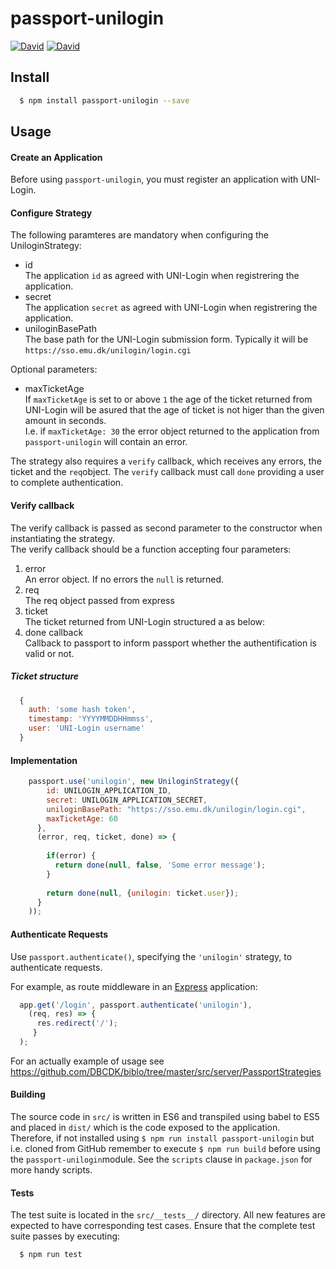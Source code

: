 # passport-unilogin
[![David](https://img.shields.io/david/DBCDK/passport-unilogin.svg?style=flat-square)](https://david-dm.org/DBCDK/passport-unilogin#info=dependencies)
[![David](https://img.shields.io/david/dev/DBCDK/passport-unilogin.svg?style=flat-square)](https://david-dm.org/DBCDK/passport-unilogin#info=devDependencies)

## Install

```bash
  $ npm install passport-unilogin --save
```

## Usage

#### Create an Application

Before using `passport-unilogin`, you must register an application with UNI-Login.

#### Configure Strategy
The following paramteres are mandatory when configuring the UniloginStrategy:  
- id  
The application `id` as agreed with UNI-Login when registrering the application.  
- secret  
The application `secret` as agreed with UNI-Login when registrering the application.  
- uniloginBasePath  
The base path for the UNI-Login submission form. Typically it will be `https://sso.emu.dk/unilogin/login.cgi`

Optional parameters:
- maxTicketAge  
If `maxTicketAge` is set to or above `1` the age of the ticket returned from UNI-Login will be asured that the age of ticket is not higer than the given amount in seconds.  
I.e. if `maxTicketAge: 30` the error object returned to the application from `passport-unilogin` will contain an error.   

The strategy also requires a `verify` callback, which receives any errors, the ticket and the `req`object.
The `verify` callback must call `done` providing a user to complete authentication.

#### Verify callback
The verify callback is passed as second parameter to the constructor when instantiating the strategy.  
The verify callback should be a function accepting four parameters:  
1. error  
An error object. If no errors the `null` is returned.  
2. req  
The req object passed from express  
3. ticket  
The ticket returned from UNI-Login structured a as below:  
4. done callback  
Callback to passport to inform passport whether the authentification is valid or not.

##### Ticket structure  
```js
  {
    auth: 'some hash token',
    timestamp: 'YYYYMMDDHHmmss',
    user: 'UNI-Login username'
  }
```  

#### Implementation

```js
    passport.use('unilogin', new UniloginStrategy({
        id: UNILOGIN_APPLICATION_ID,
        secret: UNILOGIN_APPLICATION_SECRET,
        uniloginBasePath: "https://sso.emu.dk/unilogin/login.cgi",
        maxTicketAge: 60
      },
      (error, req, ticket, done) => {
        
        if(error) { 
          return done(null, false, 'Some error message');
        }
        
        return done(null, {unilogin: ticket.user});
      }
    ));
```

#### Authenticate Requests

Use `passport.authenticate()`, specifying the `'unilogin'` strategy, to
authenticate requests.

For example, as route middleware in an [Express](http://expressjs.com/)
application:
```js
  app.get('/login', passport.authenticate('unilogin'),
    (req, res) => {
      res.redirect('/');
     }
  );
```

For an actually example of usage see https://github.com/DBCDK/biblo/tree/master/src/server/PassportStrategies
 
#### Building
The source code in `src/` is written in ES6 and transpiled using babel to ES5 and placed in `dist/` which is the code exposed to the application.
Therefore, if not installed using `$ npm run install passport-unilogin` but i.e. cloned from GitHub remember to execute `$ npm run build` before using the `passport-unilogin`module.
See the `scripts` clause in `package.json` for more handy scripts.

#### Tests

The test suite is located in the `src/__tests__/` directory.  All new features are
expected to have corresponding test cases.  Ensure that the complete test suite
passes by executing:

```bash
  $ npm run test
```

